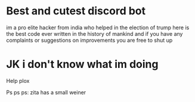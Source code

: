 # Best and cutest discord bot
im a pro elite hacker from india who helped in the election of trump 
here is the best code ever written in the history of mankind and if you have any complaints or suggestions on improvements you are free to shut up

# JK i don't know what im doing
Help plox

Ps ps ps: zita has a small weiner

